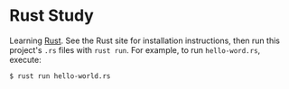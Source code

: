 # Rust Study

Learning [Rust](http://www.rust-lang.org/). See the Rust site for installation
instructions, then run this project's `.rs` files with `rust run`. For example,
to run `hello-word.rs`, execute:

    $ rust run hello-world.rs
